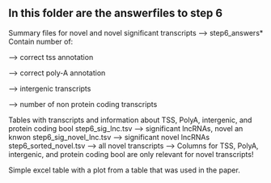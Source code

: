 ## In this folder are the answerfiles to step 6
Summary files for novel and novel significant transcripts --> step6_answers*
Contain number of:

--> correct tss annotation

--> correct poly-A annotation 

--> intergenic transcripts

--> number of non protein coding transcripts


Tables with transcripts and information about TSS, PolyA, intergenic, and protein coding bool
step6_sig_lnc.tsv --> significant lncRNAs, novel an knwon
step6_sig_novel_lnc.tsv --> significant novel lncRNAs
step6_sorted_novel.tsv --> all novel transcripts
--> Columns for TSS, PolyA, intergenic, and protein coding bool are only relevant for novel transcripts!


Simple excel table with a plot from a table that was used in the paper.
